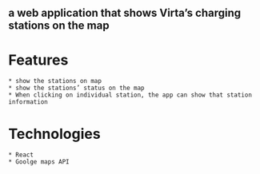 ## a web application that shows Virta’s charging stations on the map

# Features

    * show the stations on map
    * show the stations’ status on the map
    * When clicking on individual station, the app can show that station information

# Technologies

    * React
    * Goolge maps API 